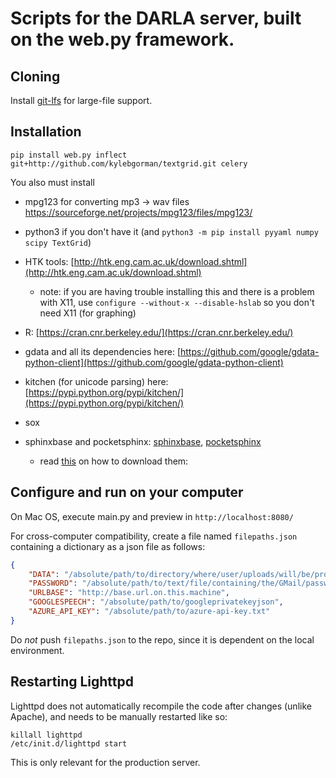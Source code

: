 # Scripts for the DARLA server, built on the web.py framework.

## Cloning

Install [git-lfs](https://git-lfs.github.com/) for large-file support.

## Installation 
``` 
pip install web.py inflect git+http://github.com/kylebgorman/textgrid.git celery
```
You also must install

- mpg123 for converting mp3 -> wav files 
https://sourceforge.net/projects/mpg123/files/mpg123/

- python3 if you don't have it (and `python3 -m pip install pyyaml numpy scipy TextGrid`)

- HTK tools: [http://htk.eng.cam.ac.uk/download.shtml](http://htk.eng.cam.ac.uk/download.shtml)

	- note: if you are having trouble installing this and there is a problem with X11, use `configure --without-x --disable-hslab` so you don't need X11 (for graphing)
- R: [https://cran.cnr.berkeley.edu/](https://cran.cnr.berkeley.edu/)

-  gdata and all its dependencies here:
[https://github.com/google/gdata-python-client](https://github.com/google/gdata-python-client)  

- kitchen (for unicode parsing) here:
[https://pypi.python.org/pypi/kitchen/](https://pypi.python.org/pypi/kitchen/)

- sox
- sphinxbase and pocketsphinx: 
[sphinxbase](https://sourceforge.net/projects/cmusphinx/files/sphinxbase/5prealpha/), [pocketsphinx](https://sourceforge.net/projects/cmusphinx/files/pocketsphinx/5prealpha/)
	- read [this](http://cmusphinx.sourceforge.net/wiki/tutorialpocketsphinx) on how to download them:



## Configure and run on your computer

On Mac OS, execute main.py and preview in `http://localhost:8080/`

For cross-computer compatibility, create a file named `filepaths.json` containing a dictionary as a json file as follows:

```json
{
	"DATA": "/absolute/path/to/directory/where/user/uploads/will/be/processed",
	"PASSWORD": "/absolute/path/to/text/file/containing/the/GMail/password",
	"URLBASE": "http://base.url.on.this.machine",
	"GOOGLESPEECH": "/absolute/path/to/googleprivatekeyjson",
	"AZURE_API_KEY": "/absolute/path/to/azure-api-key.txt"
}
```

Do *not* push `filepaths.json` to the repo, since it is dependent on the local environment.

## Restarting Lighttpd

Lighttpd does not automatically recompile the code after changes (unlike Apache), and needs to be manually restarted like so:

```shell
killall lighttpd
/etc/init.d/lighttpd start
```

This is only relevant for the production server.
